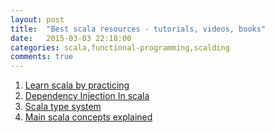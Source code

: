 ```yaml
---
layout: post
title:  "Best scala resources - tutorials, videos, books"
date:   2015-03-03 22:18:00
categories: scala,functional-programming,scalding
comments: true
---
```

1. [Learn scala by practicing](http://scala-exercises.47deg.com/)
1. [Dependency Injection In scala](http://di-in-scala.github.io/)
1. [Scala type system](http://ktoso.github.io/scala-types-of-types/)
1. [Main scala concepts explained](http://naildrivin5.com/scalatour/)